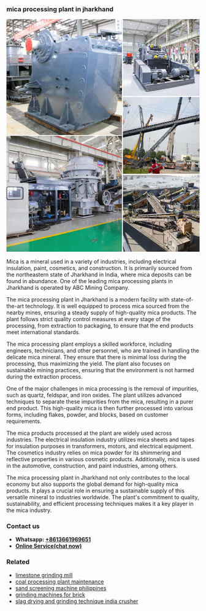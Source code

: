 <h3>mica processing plant in jharkhand</h3><img src='1706773404.jpg' alt=''><p>Mica is a mineral used in a variety of industries, including electrical insulation, paint, cosmetics, and construction. It is primarily sourced from the northeastern state of Jharkhand in India, where mica deposits can be found in abundance. One of the leading mica processing plants in Jharkhand is operated by ABC Mining Company.</p><p>The mica processing plant in Jharkhand is a modern facility with state-of-the-art technology. It is well equipped to process mica sourced from the nearby mines, ensuring a steady supply of high-quality mica products. The plant follows strict quality control measures at every stage of the processing, from extraction to packaging, to ensure that the end products meet international standards.</p><p>The mica processing plant employs a skilled workforce, including engineers, technicians, and other personnel, who are trained in handling the delicate mica mineral. They ensure that there is minimal loss during the processing, thus maximizing the yield. The plant also focuses on sustainable mining practices, ensuring that the environment is not harmed during the extraction process.</p><p>One of the major challenges in mica processing is the removal of impurities, such as quartz, feldspar, and iron oxides. The plant utilizes advanced techniques to separate these impurities from the mica, resulting in a purer end product. This high-quality mica is then further processed into various forms, including flakes, powder, and blocks, based on customer requirements.</p><p>The mica products processed at the plant are widely used across industries. The electrical insulation industry utilizes mica sheets and tapes for insulation purposes in transformers, motors, and electrical equipment. The cosmetics industry relies on mica powder for its shimmering and reflective properties in various cosmetic products. Additionally, mica is used in the automotive, construction, and paint industries, among others.</p><p>The mica processing plant in Jharkhand not only contributes to the local economy but also supports the global demand for high-quality mica products. It plays a crucial role in ensuring a sustainable supply of this versatile mineral to industries worldwide. The plant's commitment to quality, sustainability, and efficient processing techniques makes it a key player in the mica industry.</p><h3>Contact us</h3><ul><li><strong>Whatsapp:&nbsp;<a href="https://wa.me/8613661969651">+8613661969651</a></strong></li><li><a href="https://swt.shibang-china.com/?git&amp;zhl&amp;mica processing plant in jharkhand"><strong>Online Service(chat now)</strong></a></li></ul><h3>Related</h3><ul><li><a href='limestone grinding mill.md'>limestone grinding mill</a></li><li><a href='coal processing plant maintenance.md'>coal processing plant maintenance</a></li><li><a href='sand screening machine philippines.md'>sand screening machine philippines</a></li><li><a href='grinding machines for brick.md'>grinding machines for brick</a></li><li><a href='slag drying and grinding technique india crusher.md'>slag drying and grinding technique india crusher</a></li></ul>
